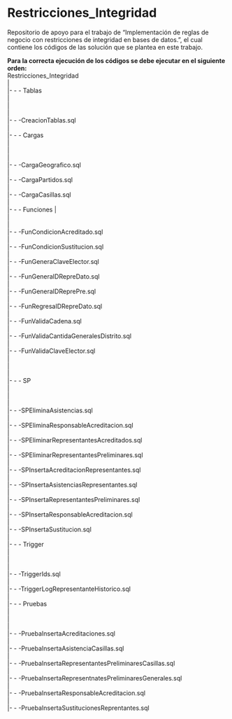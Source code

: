 # Restricciones_Integridad
Repositorio de apoyo para el trabajo de “Implementación de reglas de negocio con restricciones de integridad en bases de datos.”, el cual contiene los códigos de las solución que se plantea en este trabajo.

<strong>
Para la correcta ejecución de los códigos se debe ejecutar en el siguiente orden:
</strong>
 <br />
 Restricciones_Integridad <br />
| <br />
|- - - Tablas <br />
| <br />
| <br />
| <br />
|- - -CreacionTablas.sql        <br />
| <br />
|- - - Cargas <br />
| <br />
| <br />
| <br />
|- - -CargaGeografico.sql        <br />
|   <br />
|- - -CargaPartidos.sql        <br />
|   <br />
|- - -CargaCasillas.sql        <br />
|   <br />
|- - - Funciones
| <br />
| <br />
| <br />
|- - -FunCondicionAcreditado.sql        <br />
|  <br />
|- - -FunCondicionSustitucion.sql        <br />
|  <br />
|- - -FunGeneraClaveElector.sql        <br />
|  <br />
|- - -FunGeneraIDRepreDato.sql        <br />
|  <br />
|- - -FunGeneraIDReprePre.sql        <br />
|  <br />
|- - -FunRegresaIDRepreDato.sql        <br />
|  <br />
|- - -FunValidaCadena.sql        <br />
|  <br />
|- - -FunValidaCantidaGeneralesDistrito.sql        <br />
|  <br /> 
|- - -FunValidaClaveElector.sql        <br />
|  <br />
| <br />
| <br />
|- - - SP <br />
|  <br />
| <br />
| <br />
|- - -SPEliminaAsistencias.sql        <br />
|  <br />
|- - -SPEliminaResponsableAcreditacion.sql        <br />
|  <br />
|- - -SPEliminarRepresentantesAcreditados.sql        <br />
|  <br />
|- - -SPEliminarRepresentantesPreliminares.sql        <br />
|  <br />
|- - -SPInsertaAcreditacionRepresentantes.sql        <br />
|  <br />
|- - -SPInsertaAsistenciasRepresentantes.sql        <br />
|  <br />
|- - -SPInsertaRepresentantesPreliminares.sql        <br />
|  <br />
|- - -SPInsertaResponsableAcreditacion.sql        <br />
|  <br />
|- - -SPInsertaSustitucion.sql        <br />
|  <br />
|- - - Trigger <br />
|   <br />
| <br />
| <br />
|- - -TriggerIds.sql        <br />
|  <br />
|- - -TriggerLogRepresentanteHistorico.sql        <br />
|  <br />
|- - - Pruebas <br />
|  <br />
| <br />
| <br />
|- - -PruebaInsertaAcreditaciones.sql        <br />
|  <br />
|- - -PruebaInsertaAsistenciaCasillas.sql        <br />
|  <br />
|- - -PruebaInsertaRepresentantesPreliminaresCasillas.sql        <br />
|  <br />
|- - -PruebaInsertaRepresentnatesPreliminaresGenerales.sql        <br />
|  <br />
|- - -PruebaInsertaResponsableAcreditacion.sql        <br />
|  <br />
|- - -PruebaInsertaSustitucionesReprentantes.sql        <br />
